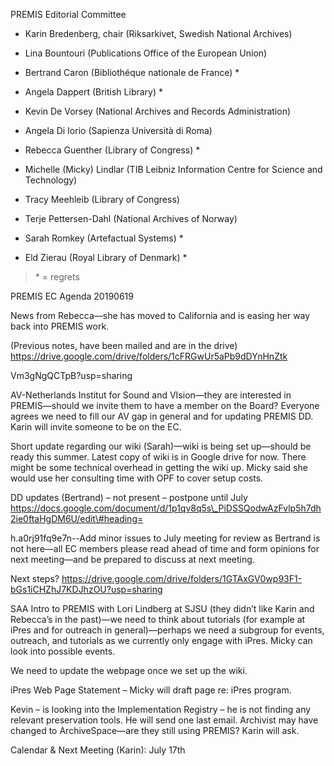 PREMIS Editorial Committee

-   Karin Bredenberg, chair (Riksarkivet, Swedish National Archives)

-   Lina Bountouri (Publications Office of the European Union)

-   Bertrand Caron (Bibliothéque nationale de France) \*

-   Angela Dappert (British Library) \*

-   Kevin De Vorsey (National Archives and Records Administration)

-   Angela Di Iorio (Sapienza Università di Roma)

-   Rebecca Guenther (Library of Congress) \*

-   Michelle (Micky) Lindlar (TIB Leibniz Information Centre for Science
    and Technology)

-   Tracy Meehleib (Library of Congress)

-   Terje Pettersen-Dahl (National Archives of Norway)

-   Sarah Romkey (Artefactual Systems) \*

-   Eld Zierau (Royal Library of Denmark) \*

> \* = regrets

PREMIS EC Agenda 20190619

News from Rebecca—she has moved to California and is easing her way back
into PREMIS work.

(Previous notes, have been mailed and are in the drive)
https://drive.google.com/drive/folders/1cFRGwUr5aPb9dDYnHnZtk

Vm3gNgQCTpB?usp=sharing

AV-Netherlands Institut for Sound and VIsion—they are interested in
PREMIS—should we invite them to have a member on the Board? Everyone
agrees we need to fill our AV gap in general and for updating PREMIS DD.
Karin will invite someone to be on the EC.

Short update regarding our wiki (Sarah)—wiki is being set up—should be
ready this summer. Latest copy of wiki is in Google drive for now. There
might be some technical overhead in getting the wiki up. Micky said she
would use her consulting time with OPF to cover setup costs.

DD updates (Bertrand) – not present – postpone until July
https://docs.google.com/document/d/1p1qv8q5s\_PiDSSQodwAzFvlp5h7dh2ie0ftaHgDM6U/edit\#heading=

h.a0rj91fq9e7n--Add minor issues to July meeting for review as Bertrand
is not here—all EC members please read ahead of time and form opinions
for next meeting—and be prepared to discuss at next meeting.

Next steps?
https://drive.google.com/drive/folders/1GTAxGV0wp93F1-bGs1iCHZhJ7KDJhzOU?usp=sharing

SAA Intro to PREMIS with Lori Lindberg at SJSU (they didn’t like Karin
and Rebecca’s in the past)—we need to think about tutorials (for example
at iPres and for outreach in general)—perhaps we need a subgroup for
events, outreach, and tutorials as we currently only engage with iPres.
Micky can look into possible events.

We need to update the webpage once we set up the wiki.

iPres Web Page Statement – Micky will draft page re: iPres program.

Kevin – is looking into the Implementation Registry – he is not finding
any relevant preservation tools. He will send one last email. Archivist
may have changed to ArchiveSpace—are they still using PREMIS? Karin will
ask.

Calendar & Next Meeting (Karin): July 17th
